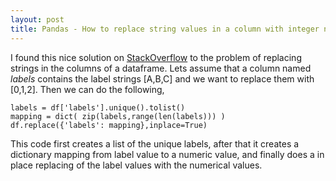 ```yaml
---
layout: post
title: Pandas - How to replace string values in a column with integer numbers
---
```

I found this nice solution on [StackOverflow](https://unix.stackexchange.com/questions/122795/long-line-wrapping-in-nano) to the problem of replacing strings in the columns of a dataframe. Lets assume that a column named _labels_ contains the label strings [A,B,C] and we want to replace them with [0,1,2]. Then we can do the following,

    labels = df['labels'].unique().tolist()
    mapping = dict( zip(labels,range(len(labels))) )
    df.replace({'labels': mapping},inplace=True)

This code first creates a list of the unique labels, after that it creates a dictionary mapping from label value to a numeric value, and finally does a in place replacing of the label values with the numerical values.
